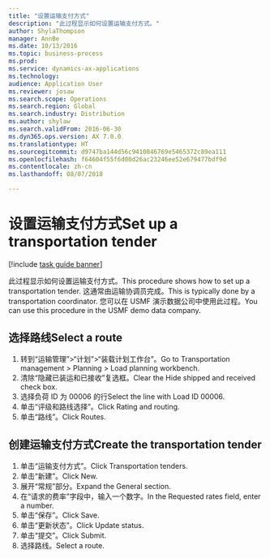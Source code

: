 ```yaml
--- 
title: "设置运输支付方式"
description: "此过程显示如何设置运输支付方式。"
author: ShylaThompson
manager: AnnBe
ms.date: 10/13/2016
ms.topic: business-process
ms.prod: 
ms.service: dynamics-ax-applications
ms.technology: 
audience: Application User
ms.reviewer: josaw
ms.search.scope: Operations
ms.search.region: Global
ms.search.industry: Distribution
ms.author: shylaw
ms.search.validFrom: 2016-06-30
ms.dyn365.ops.version: AX 7.0.0
ms.translationtype: HT
ms.sourcegitcommit: d9747ba144d56c9410846769e5465372c89ea111
ms.openlocfilehash: f64604f55f6d00d26ac23246ee52e679477bdf9d
ms.contentlocale: zh-cn
ms.lasthandoff: 08/07/2018

---
```

# <a name="set-up-a-transportation-tender"></a><span data-ttu-id="62421-103">设置运输支付方式</span><span class="sxs-lookup"><span data-stu-id="62421-103">Set up a transportation tender</span></span>

[!include [task guide banner](../../includes/task-guide-banner.md)]

<span data-ttu-id="62421-104">此过程显示如何设置运输支付方式。</span><span class="sxs-lookup"><span data-stu-id="62421-104">This procedure shows how to set up a transportation tender.</span></span> <span data-ttu-id="62421-105">这通常由运输协调员完成。</span><span class="sxs-lookup"><span data-stu-id="62421-105">This is typically done by a transportation coordinator.</span></span> <span data-ttu-id="62421-106">您可以在 USMF 演示数据公司中使用此过程。</span><span class="sxs-lookup"><span data-stu-id="62421-106">You can use this procedure in the USMF demo data company.</span></span>


## <a name="select-a-route"></a><span data-ttu-id="62421-107">选择路线</span><span class="sxs-lookup"><span data-stu-id="62421-107">Select a route</span></span>
1. <span data-ttu-id="62421-108">转到“运输管理”>“计划”>“装载计划工作台”。</span><span class="sxs-lookup"><span data-stu-id="62421-108">Go to Transportation management > Planning > Load planning workbench.</span></span>
2. <span data-ttu-id="62421-109">清除“隐藏已装运和已接收”复选框。</span><span class="sxs-lookup"><span data-stu-id="62421-109">Clear the Hide shipped and received check box.</span></span>
3. <span data-ttu-id="62421-110">选择负荷 ID 为 00006 的行</span><span class="sxs-lookup"><span data-stu-id="62421-110">Select the line with Load ID 00006.</span></span>
4. <span data-ttu-id="62421-111">单击“评级和路线选择”。</span><span class="sxs-lookup"><span data-stu-id="62421-111">Click Rating and routing.</span></span>
5. <span data-ttu-id="62421-112">单击“路线”。</span><span class="sxs-lookup"><span data-stu-id="62421-112">Click Routes.</span></span>

## <a name="create-the-transportation-tender"></a><span data-ttu-id="62421-113">创建运输支付方式</span><span class="sxs-lookup"><span data-stu-id="62421-113">Create the transportation tender</span></span>
1. <span data-ttu-id="62421-114">单击“运输支付方式”。</span><span class="sxs-lookup"><span data-stu-id="62421-114">Click Transportation tenders.</span></span>
2. <span data-ttu-id="62421-115">单击“新建”。</span><span class="sxs-lookup"><span data-stu-id="62421-115">Click New.</span></span>
3. <span data-ttu-id="62421-116">展开“常规”部分。</span><span class="sxs-lookup"><span data-stu-id="62421-116">Expand the General section.</span></span>
4. <span data-ttu-id="62421-117">在“请求的费率”字段中，输入一个数字。</span><span class="sxs-lookup"><span data-stu-id="62421-117">In the Requested rates field, enter a number.</span></span>
5. <span data-ttu-id="62421-118">单击“保存”。</span><span class="sxs-lookup"><span data-stu-id="62421-118">Click Save.</span></span>
6. <span data-ttu-id="62421-119">单击“更新状态”。</span><span class="sxs-lookup"><span data-stu-id="62421-119">Click Update status.</span></span>
7. <span data-ttu-id="62421-120">单击“提交”。</span><span class="sxs-lookup"><span data-stu-id="62421-120">Click Submit.</span></span>
8. <span data-ttu-id="62421-121">选择路线。</span><span class="sxs-lookup"><span data-stu-id="62421-121">Select a route.</span></span>


